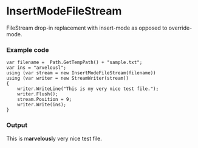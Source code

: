 InsertModeFileStream
====================
FileStream drop-in replacement with insert-mode as opposed to override-mode.

### Example code

	var filename =  Path.GetTempPath() + "sample.txt";
	var ins = "arvelousl";
	using (var stream = new InsertModeFileStream(filename))
	using (var writer = new StreamWriter(stream))
	{
	    writer.WriteLine("This is my very nice test file.");
	    writer.Flush();
	    stream.Position = 9;
	    writer.Write(ins);
	}

### Output

This is m**arvelousl**y very nice test file.